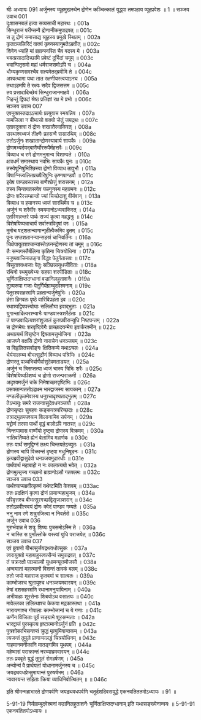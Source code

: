 श्रीः
अध्यायः 091
अर्जुनस्य व्यूहमुखस्थेन द्रोणेन कञ्चित्कालं युद्ध्वा तमपहाय व्यूहप्रवेशः ॥ 1 ॥
सञ्जय उवाच 	001  
दुःशासनबलं हत्वा सव्यसाची महारथः ।	001a  
सिन्धुराजं परीप्सन्वै द्रोणानीकमुपाद्रवत् ॥	001c  
स तु द्रोणं समासाद्य व्यूहस्य प्रमुखे स्थितम् ।	002a  
कृताञ्जलिरिदं वाक्यं कृष्णस्यानुमतेऽब्रवीत् ॥	002c  
शिवेन ध्याहि मां ब्रह्मन्स्वस्ति चैव वदस्व मे ।	003a  
भवत्प्रसादादिच्छामि प्रवेष्टं दुर्भिदां चमूम् ॥	003c  
भवान्पितृसमो मह्यं धर्मराजसमोऽपि च ।	004a  
धौम्यकृष्णसमश्चैव सत्यमेतद्ब्रवीमि ते ॥	004c  
अश्वत्थामा यथा तात रक्षणीयस्त्वयाऽनघ ।	005a  
तथाऽहमपि ते रक्ष्यः सदैव द्विजसत्तम ॥	005c  
तव प्रसादादिच्छेयं सिन्धुराजानमाहवे ।	006a  
निहन्तुं द्विपदां श्रेष्ठ प्रतिज्ञां रक्ष मे प्रभो ॥	006c  
सञ्जय उवाच 	007  
एवमुक्तस्तदाऽऽचार्यः प्रत्युवाच स्मयन्निव ।	007a  
मामजित्वा न बीभत्सो शक्यो जेतुं जयद्रथः ॥	007c  
एतावदुक्त्वा तं द्रोणः शरव्रातैरवाकिरत् ।	008a  
सरथाश्वध्वजं तीक्ष्णैः प्रहसन्वै ससारथिम् ॥	008c  
ततोऽर्जुनः शरव्रातान्द्रोणस्यावार्य सायकैः ।	009a  
द्रोणमभ्यर्दयद्बाणैर्घोररूपैर्महत्तरैः ॥	009c  
विव्याध च रणे द्रोणमनुमान्य विशाम्पते ।	010a  
क्षत्रधर्मं समास्थाय नवभिः सायकैः पुनः ॥	010c  
तस्येषूनिषुभिश्छित्त्वा द्रोणो विव्याध तावुभौ ।	011a  
विषाग्निज्वलितप्रख्यैरिषुभिः कृष्णपाण्डवौ ॥	011c  
इयेष पाण्डवस्तस्य बाणैश्छेत्तुं शरासनम् ।	012a  
तस्य चिन्तयतस्त्वेव फल्गुनस्य महात्मनः ॥	012c  
द्रोणः शरैरसम्भ्रान्तो ज्यां चिच्छेदाशु वीर्यवान् ।	013a  
विव्याध च हयानस्य ध्वजं सारथिमेव च ॥	013c  
अर्जुनं च शरैर्वीरः स्मयमानोऽभ्यवाकिरत् ।	014a  
एतस्मिन्नन्तरे पार्थः सज्यं कृत्वा महद्धनुः ॥	014c  
विशेषयिष्यन्नाचार्यं सर्वास्त्रविदुषां वरः ।	015a  
मुमोच षट्शतान्बाणान्गृहीत्वैकमिव द्रुतम् ॥	015c  
पुनः सप्तशतानन्यान्सहस्रं चानिवर्तिनः ।	016a  
चिक्षेपायुतशश्चान्यांस्तेऽघ्नन्द्रोणस्य तां चमूम् ॥	016c  
तैः सम्यगस्तैर्बलिना कृतिना चित्रयोधिना ।	017a  
मनुष्यवाजिमातङ्गा विद्धाः पेतुर्गतासवः ॥	017c  
विसूताश्वध्वजाः पेतुः सञ्छिन्नायुधजीविताः ।	018a  
रथिनो रथमुख्येभ्यः सहसा शरपीडिताः ॥	018c  
चूर्णिताक्षिप्तदग्धानां वज्रानिलहुताशनैः ।	019a  
तुल्यरूपा गजाः पेतुर्गिर्यग्राम्बुदवेश्मनाम् ॥	019c  
पेतुरश्वसहस्राणि प्रहतान्यर्जुनेषुभिः ।	020a  
हंसा हिमवतः पृष्ठे वारिविप्रहता इव ॥	020c  
रथाश्वद्विपपत्त्योघाः सलिलौघा इवाद्भुताः ।	021a  
युगान्तादित्यरश्म्याभैः पाण्डवास्त्रशरैर्हताः ॥	021c  
तं पाण्डवादित्यशरांशुजालं कुरुप्रवीरान्युधि निष्टपन्तम् ।	022a  
स द्रोणमेघः शरवृष्टिवेगैः प्राच्छादयन्मेघ इवार्करश्मीन् ॥	022c  
अथात्यर्थं विसृष्टेन द्विषतामसुभोजिना ।	023a  
आजघ्ने वक्षसि द्रोणो नाराचेन धनञ्जयम् ॥	023c  
स विह्वलितसर्वाङ्गः क्षितिकम्पे यथाऽचलः ।	024a  
धैर्यमालम्ब्य बीभत्सुर्द्रोणं विव्याध पत्रिभिः ॥	024c  
द्रोणस्तु पञ्चभिर्बाणैर्वासुदेवमताडयत् ।	025a  
अर्जुनं च त्रिसप्तत्या ध्वजं चास्य त्रिभिः शरैः ॥	025c  
विशेषयिष्यञ्शिष्यं च द्रोणो राजन्पराक्रमी ।	026a  
अदृश्यमर्जुनं चक्रे निमेषाच्छरवृष्टिभिः ॥	026c  
प्रसक्तान्पततोऽद्राक्ष्म भारद्वाजस्य सायकान् ।	027a  
मण्डलीकृतमेवास्य धनुश्चादृश्यताद्भुतम् ॥	027c  
तेऽभ्ययुः समरे राजन्वासुदेवधनञ्जयौ ।	028a  
द्रोणसृष्टाः सुबहवः कङ्कपत्रपरिच्छदाः ॥	028c  
तत्राद्भुतमपश्याम शिलानामिव सर्पणम् ।	029a  
यद्द्रोणं तरसा पार्थो वृद्धं बालोऽपि नातरत् ॥	029c  
चिन्तयामास वार्ष्णेयो दृष्ट्वा द्रोणस्य विक्रमम् ।	030a  
नातिवर्तिष्यते ह्येनं वेलामिव महार्णवः ॥	030c  
ततः पार्थं समुद्विग्नं लक्ष्य चिन्तयतेऽच्युतः ।	031a  
द्रोणस्य चापि विक्रान्तं दृष्ट्वा मधुनिषूदनः ।	031c  
इत्यब्रवीद्वासुदेवो धनञ्जयमुदारधीः ॥	031e  
पार्थपार्थ महाबाहो न नः कालात्ययो भवेत् ।	032a  
द्रोणमुत्सृज्य गच्छामो ब्राह्मणोऽसौ गतक्लमः ॥	032c  
सञ्जय उवाच 	033  
पार्थश्चाप्यब्रवीत्कृष्णं यथेष्टमिति केशवम् ॥	033ac  
ततः प्रदक्षिणं कृत्वा द्रोणं प्रायान्महाभुजम् ।	034a  
परिवृत्तश्च बीभत्सुरगच्छद्विसृजञ्शरान् ॥	034c  
ततोऽब्रवीत्स्वयं द्रोणः क्वेदं पाण्डव गम्यते ।	035a  
ननु नाम रणे शत्रुमजित्वा न निवर्तसे ॥	035c  
अर्जुन उवाच 	036  
गुरुर्भवान्न मे शत्रुः शिष्यः पुत्रसमोऽस्मि ते ।	036a  
न चास्ति स पुमाँल्लोके यस्त्वां युधि पराजयेत् ॥	036c  
सञ्जय उवाच 	037  
एवं ब्रुवाणो बीभत्सुर्जयद्रथवधोत्सुकः ।	037a  
त्वरायुक्तो महाबाहुस्त्वत्सैन्यं समुपाद्रवत् ॥	037c  
तं चक्ररक्षौ पाञ्चाल्यौ युधामन्यूत्तमौजसौ ।	038a  
अन्वयातां महात्मानौ विशन्तं तावकं बलम् ॥	038c  
ततो जयो महाराज कृतवर्मा च सात्वतः ।	039a  
काम्भोजश्च श्रुतायुश्च धनञ्जयमवारयन् ॥	039c  
तेषां दशसहस्राणि रथानामनुयायिनाम् ।	040a  
अभीषाहाः शूरसेनाः शिबयोऽथ वसातयः ॥	040c  
मावेल्लका ललित्थाश्च केकया मद्रकास्तथा ।	041a  
नारायणाश्च गोपालाः काम्भोजानां च ये गणाः ॥	041c  
कर्णेन विजिताः पूर्वं सङ्ग्रामे शूरसम्मताः ।	042a  
भारद्वाजं पुरस्कृत्य हृष्टात्मानोऽर्जुनं प्रति ॥	042c  
पुत्रशोकाभिसन्तप्तं क्रुद्धं मृत्युमिवान्तकम् ।	043a  
त्यजन्तं तुमुले प्राणान्सन्नद्धं चित्रयोधिनम् ॥	043c  
गाहमानमनीकानि मातङ्गमिव यूथपम् ।	044a  
महेष्वासं पराक्रान्तं नरव्याघ्रमवारयन् ॥	044c  
ततः प्रववृते युद्धं तुमुलं रोमहर्षणम् ।	045a  
अन्योन्यं वै प्रार्थयतां योधानामर्जुनस्य च ॥	045c  
जयद्रथवधप्रेप्सुमायान्तं पुरुषर्षभम् ।	046a  
न्यवारयन्त सहिताः क्रिया व्याधिमिवोत्थितम् ॥ ॥	046c  

इति श्रीमन्महाभारते द्रोणपर्वणि जयद्रथवधपर्वणि चतुर्दशदिवसयुद्धे एकनवतिततमोऽध्यायः ॥ 91 ॥

5-91-19 गिर्यग्राम्बुदवेश्मनां वज्रानिलहुताशनैः चूर्णिताक्षिप्तदग्धानाम् इति यथासङ्ख्येनान्वयः ॥ 5-91-91 एकनवतितमोऽध्यायः ॥


